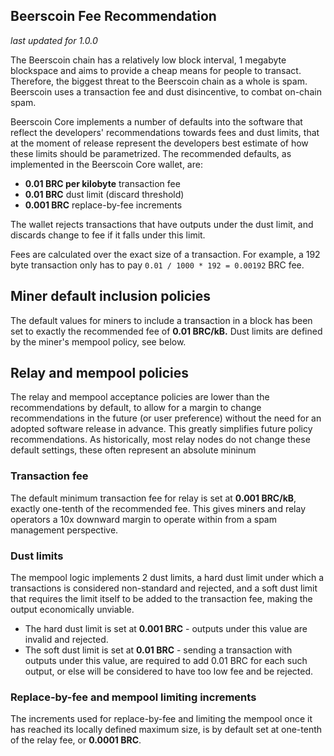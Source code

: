 Beerscoin Fee Recommendation
----------------------------

_last updated for 1.0.0_

The Beerscoin chain has a relatively low block interval, 1 megabyte blockspace
and aims to provide a cheap means for people to transact. Therefore, the biggest
threat to the Beerscoin chain as a whole is spam. Beerscoin uses a transaction fee
and dust disincentive, to combat on-chain spam.

Beerscoin Core implements a number of defaults into the software that reflect the
developers' recommendations towards fees and dust limits, that at the moment of
release represent the developers best estimate of how these limits should be
parametrized. The recommended defaults, as implemented in the Beerscoin Core
wallet, are:

- **0.01 BRC per kilobyte** transaction fee
- **0.01 BRC** dust limit (discard threshold)
- **0.001 BRC** replace-by-fee increments

The wallet rejects transactions that have outputs under the dust limit, and
discards change to fee if it falls under this limit.

Fees are calculated over the exact size of a transaction. For example, a 192 byte
transaction only has to pay `0.01 / 1000 * 192 = 0.00192` BRC fee.

## Miner default inclusion policies

The default values for miners to include a transaction in a block has been set
to exactly the recommended fee of **0.01 BRC/kB.** Dust limits are defined by
the miner's mempool policy, see below.

## Relay and mempool policies

The relay and mempool acceptance policies are lower than the recommendations
by default, to allow for a margin to change recommendations in the future (or
user preference) without the need for an adopted software release in advance.
This greatly simplifies future policy recommendations. As historically, most
relay nodes do not change these default settings, these often represent an
absolute mininum

### Transaction fee

The default minimum transaction fee for relay is set at **0.001 BRC/kB**,
exactly one-tenth of the recommended fee. This gives miners and relay operators
a 10x downward margin to operate within from a spam management perspective.

### Dust limits

The mempool logic implements 2 dust limits, a hard dust limit under which a
transactions is considered non-standard and rejected, and a soft dust limit
that requires the limit itself to be added to the transaction fee, making the
output economically unviable.

- The hard dust limit is set at **0.001 BRC** - outputs under this value are
  invalid and rejected.
- The soft dust limit is set at **0.01 BRC** - sending a transaction with outputs
  under this value, are required to add 0.01 BRC for each such output, or else
  will be considered to have too low fee and be rejected.

### Replace-by-fee and mempool limiting increments

The increments used for replace-by-fee and limiting the mempool once it has
reached its locally defined maximum size, is by default set at one-tenth of
the relay fee, or **0.0001 BRC**.
